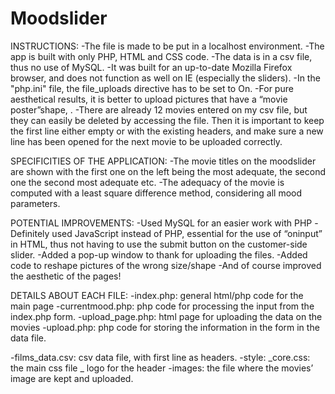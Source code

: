 # Moodslider

INSTRUCTIONS:
-The file is made to be put in a localhost environment.
-The app is built with only PHP, HTML and CSS code.
-The data is in a csv file, thus no use of MySQL.
-It was built for an up-to-date Mozilla Firefox browser, and does not function as well on IE (especially the sliders). 
-In the "php.ini" file, the file_uploads directive has to be set to On.
-For pure aesthetical results, it is better to upload pictures that have a “movie poster”shape, .
-There are already 12 movies entered on my csv file, but they can easily be deleted by accessing the file. Then it is important to keep the first line either empty or with the existing headers, and make sure a new line has been opened for the next movie to be uploaded correctly.

SPECIFICITIES OF THE APPLICATION:
-The movie titles on the moodslider are shown with the first one on the left being the most adequate, the second one the second most adequate etc.
-The adequacy of the movie is computed with a least square difference method, considering all mood parameters.

POTENTIAL IMPROVEMENTS:
-Used MySQL for an easier work with PHP 
-Definitely used JavaScript instead of PHP, essential for the use of “oninput” in HTML, thus not having to use the submit button on the customer-side slider.
-Added a pop-up window to thank for uploading the files.
-Added code to reshape pictures of the wrong size/shape
-And of course improved the aesthetic of the pages!

DETAILS ABOUT EACH FILE:
-index.php: general html/php code for the main page 
	-currentmood.php: php code for processing the input from the index.php  form.
-upload_page.php: html page for uploading the data on the movies
	-upload.php: php code for storing the information in the form in the data file.

-films_data.csv: csv data file, with first line as headers.
-style:   _core.css: the main css file 
	_ logo for the header
-images: the file where the movies’ image are kept and uploaded.
